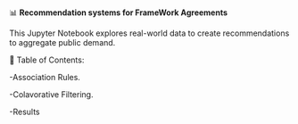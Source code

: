 📊 **Recommendation systems for FrameWork Agreements**

This Jupyter Notebook explores real-world data to create recommendations to aggregate public demand.

📑 Table of Contents:

-Association Rules. 


-Colavorative Filtering.


-Results
